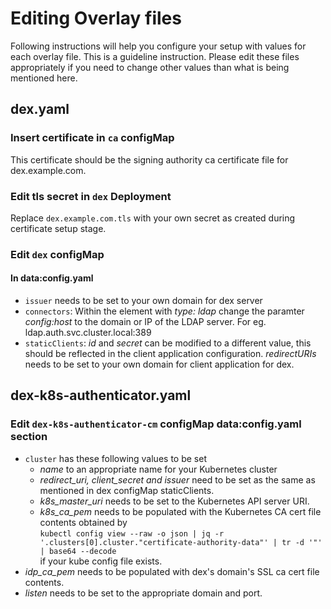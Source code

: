 # Editing Overlay files

Following instructions will help you configure your setup with values for each overlay file. This is a guideline instruction. Please edit these files appropriately if you need to change other values than what is being mentioned here.

## dex.yaml

### Insert certificate in `ca` configMap

This certificate should be the signing authority ca certificate file for dex.example.com.

### Edit tls secret in `dex` Deployment

Replace `dex.example.com.tls` with your own secret as created during certificate setup stage.

### Edit `dex` configMap

#### In data:config.yaml

- `issuer` needs to be set to your own domain for dex server
- `connectors`: Within the element with *type: ldap* change the paramter *config:host* to the domain or IP of the LDAP server. For eg. ldap.auth.svc.cluster.local:389
- `staticClients`: *id* and *secret* can be modified to a different value, this should be reflected in the client application configuration. *redirectURIs* needs to be set to your own domain for client application for dex.

## dex-k8s-authenticator.yaml

### Edit `dex-k8s-authenticator-cm` configMap data:config.yaml section

- `cluster` has these following values to be set
  - *name* to an appropriate name for your Kubernetes cluster
  - *redirect_uri, client_secret and issuer* need to be set as the same as mentioned in dex configMap staticClients.
  - *k8s_master_uri* needs to be set to the Kubernetes API server URI.
  - *k8s_ca_pem* needs to be populated with the Kubernetes CA cert file contents obtained by  
  `kubectl config view --raw -o json | jq -r '.clusters[0].cluster."certificate-authority-data"' | tr -d '"' | base64 --decode`  
  if your kube config file exists.
- *idp_ca_pem* needs to be populated with dex's domain's SSL ca cert file contents.
- *listen* needs to be set to the appropriate domain and port.
